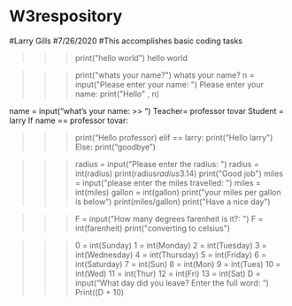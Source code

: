 # W3respository

#Larry Gills
#7/26/2020
#This accomplishes basic coding tasks

>>> print("hello world")
hello world

>>> print("whats your name?")
whats your name?
>>> n = input("Please enter your name: ")
Please enter your name: 
>>> print("Hello" , n)


name = input(“what’s your name:  >> “)
Teacher= professor tovar
Student = larry
If name == professor tovar:
>>> print(“Hello professor)
elif == larry:
>>> print(“Hello larry")
Else:
>>>print(“goodbye”)

>>> radius = input("Please enter the radius: ")
>>> radius = int(radius)
>>> print(radius*radius*3.14)
>>> print("Good job")
>>> miles = input("please enter the miles travelled: ")
>>> miles = int(miles)
>>> gallon = int(gallon)
>>> print("your miles per gallon is below")
>>> print(miles/gallon)
>>> print("Have a nice day")

>>> F = input("How many degrees farenheit is it?: ")
>>> F = int(farenheit)
>>> print("converting to celsius")

>>>0 = int(Sunday)
>>>1 = int(Monday)
>>>2 = int(Tuesday)
>>>3 = int(Wednesday)
>>>4 = int(Thursday)
>>>5 = int(Friday)
>>>6 = int(Saturday)
>>>7 = int(Sun)
>>>8 = int(Mon)
>>>9 = int(Tues)
>>>10 = int(Wed)
>>>11 = int(Thur)
>>>12 = int(Fri)
>>>13 = int(Sat)
>>>D = input(“What day did you leave? Enter the full word: “)
Print((D + 10) 
